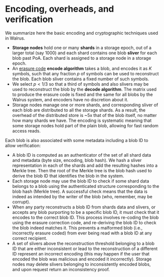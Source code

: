 # Encoding, overheads, and verification

We summarize here the basic encoding and cryptographic techniques used in Walrus.

- **Storage nodes** hold one or many **shards** in a storage epoch, out of a larger total (say 1000)
  and each shard contains one blob **sliver** for each blob past PoA. Each shard is assigned to a
  storage node in a storage epoch.
- An [erasure code](https://en.wikipedia.org/wiki/Online_codes) **encode algorithm** takes a blob,
  and encodes it as $K$ symbols, such that any fraction $p$ of symbols can be used to reconstruct
  the blob. Each blob sliver contains a fixed number of such symbols.
- We select $p<1/3$ so that a third of symbols and also slivers may be used to reconstruct the blob
  by the **decode algorithm**. The matrix used to produce the erasure code is fixed and the same
  for all blobs by the Walrus system, and encoders have no discretion about it.
- Storage nodes manage one or more shards, and corresponding sliver of each blob are distributed
  to all the storage shards. As a result, the overhead of the distributed store is ~5x that of
  the blob itself, no matter how many shards we have. The encoding is systematic meaning that some
  storage nodes hold part of the plain blob, allowing for fast random access reads.

Each blob is also associated with some metadata including a blob ID to allow verification:

- A blob ID is computed as an authenticator of the set of all shard data and metadata (byte size,
  encoding, blob hash). We hash a sliver representation in each of the shards and add the resulting
  hashes into a Merkle tree. Then the root of the Merkle tree is the blob hash used to derive the
  blob ID that identifies the blob in the system.
- Each storage node may use the blob ID to check if some shard data belongs to a blob using the
  authenticated structure corresponding to the blob hash (Merkle tree). A successful check means
  that the data is indeed as intended by the writer of the blob (who, remember, may be corrupt).
- When any party reconstructs a blob ID from shards data and slivers, or accepts any blob purporting
  to be a specific blob ID, it must check that it encodes to the correct blob ID. This process
  involves re-coding the blob using the erasure correction code, and re-deriving the blob ID to
  check the blob indeed matches it. This prevents a malformed blob (i.e., incorrectly erasure coded)
  from ever being read with a blob ID at any correct recipient.
- A set of slivers above the reconstruction threshold belonging to a blob ID that are either
  inconsistent or lead to the reconstruction of a different ID represent an incorrect encoding
  (this may happen if the user that encoded the blob was malicious and encoded it incorrectly).
  Storage nodes may delete slivers belonging to inconsistently encoded blobs, and upon request
  return an inconsistency proof.

